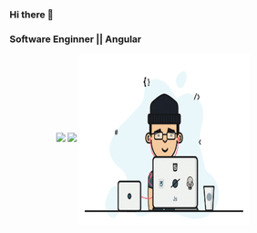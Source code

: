 ### Hi there 👋

### Software Enginner || Angular

<p align="center">
  <a href="mailto:williammatos09@gmail.com"><img src = "https://img.shields.io/badge/gmail-%23D14836.svg?&style=for-the-badge&logo=gmail&logoColor=white"></a>   
  <a href="https://www.linkedin.com/in/williamgundim"><img src="https://img.shields.io/badge/linkedin-%230077B5.svg?&style=for-the-badge&logo=linkedin&logoColor=white"/></a>
  <img src = "https://github.com/williamgundim/williamgundim/blob/main/images/gif_git.gif" width = "300" height = "300" align = "center">
</p>


<!--
**williamgundim/williamgundim** is a ✨ _special_ ✨ repository because its `README.md` (this file) appears on your GitHub profile.

Here are some ideas to get you started:

- 🔭 I’m currently working on ...
- 🌱 I’m currently learning ...
- 👯 I’m looking to collaborate on ...
- 🤔 I’m looking for help with ...
- 💬 Ask me about ...
- 📫 How to reach me: ...
- 😄 Pronouns: ...
- ⚡ Fun fact: ...
-->
